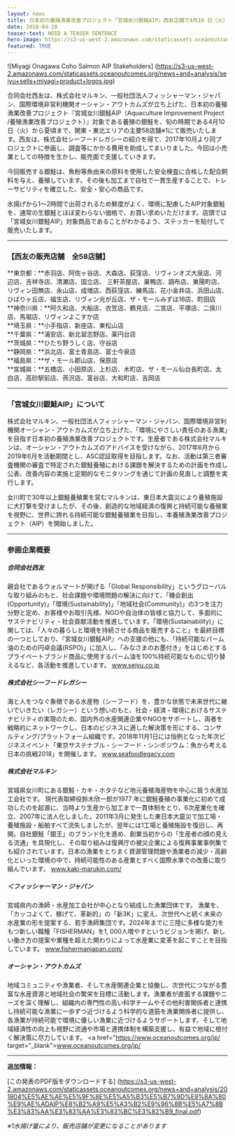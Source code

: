 ```yaml
---
layout: news
title: 日本初の養殖漁業改善プロジェクト「宮城女川銀鮭AIP」西友店舗で4月10 日（火）からAIP対象銀鮭の販売を開始
date: 2018-04-10
teaser-text: NEED A TEASER SENTENCE
hero-image: https://s3-us-west-2.amazonaws.com/staticassets.oceanoutcomes.org/hero+photos/seiyu-sells-miyagi-product-hero.jpg
featured: TRUE
---
```

![Miyagi Onagawa Coho Salmon AIP Stakeholders]
(https://s3-us-west-2.amazonaws.com/staticassets.oceanoutcomes.org/news+and+analysis/seiyu+sells+miyagi+product+logos.jpg)

合同会社西友は、株式会社マルキン、一般社団法人フィッシャーマン・ジャパン、国際環境非営利機関オーシャン・アウトカムズが立ち上げた、日本初の養殖漁業改善プロジェクト『宮城女川銀鮭AIP（Aquaculture Improvement Project /養殖漁業改善プロジェクト）』対象である養殖の銀鮭を、旬の時期である4月10日（火）から夏頃まで、関東・東北エリアの主要58店舗※1にて販売いたします。西友は、株式会社シーフードレガシーの紹介を得て、2017年10月より同プロジェクトに参画し、調査等にかかる費用を助成してまいりました。今回は小売業としての特徴を生かし、販売面で支援していきます。

今回販売する銀鮭は、魚粉等魚由来の原料を使用した安全検査に合格した配合飼料を与え、養殖しています。その後も加工まで自社で一貫生産することで、トレーサビリティを確立した、安全・安心の商品です。

水揚げから1～2時間で出荷されるため鮮度がよく、環境に配慮したAIP対象銀鮭を、通常の生銀鮭とほぼ変わらない価格で、お買い求めいただけます。店頭では「宮城女川銀鮭AIP」対象商品であることがわかるよう、ステッカーを貼付して販売いたします。

---

<h3>【西友の販売店舗　全58店舗】</h3>

**東京都：**赤羽店、阿佐ヶ谷店、大森店、荻窪店、リヴィンオズ大泉店、河辺店、吉祥寺店、清瀬店、国立店、	三軒茶屋店、巣鴨店、調布店、東陽町店、リヴィン田無店、永山店、成増店、西荻窪店、練馬店、花小金井店、浜田山店、ひばりヶ丘店、福生店、リヴィン光が丘店、ザ・モールみずほ16店、町田店   
**神奈川県：**阿久和店、大船店、衣笠店、鶴見店、二宮店、平塚店、二俣川店、馬堀店、リヴィンよこすか店  
**埼玉県：**小手指店、新座店、東松山店  
**千葉県：**浦安店、新北習志野店、薬円台店  
**茨城県：**ひたち野うしく店、守谷店  
**静岡県：**浜北店、富士青島店、富士今泉店  
**福島県：**ザ・モール郡山店、保原店  
**宮城県：**五橋店、小田原店、上杉店、木町店、ザ・モール仙台長町店、太白店、高砂駅前店、燕沢店、富谷店、大和町店、吉岡店  

---

<h3>「宮城女川銀鮭AIP」について</h3>

株式会社マルキン、一般社団法人フィッシャーマン・ジャパン、国際環境非営利機関オーシャン・アウトカムズが立ち上げた、「環境にやさしい責任のある漁業」を目指す日本初の養殖漁業改善プロジェクトです。生産者である株式会社マルキンは、オーシャン・アウトカムズのアドバイスを受けながら、2017年6月から2019年6月を活動期間とし、ASC認証取得を目指します。なお、活動は第三者審査機関の審査で特定された銀鮭養殖における課題を解決するための計画を作成し公表、改善内容の実施と定期的なモニタリングを通じて計画の見直しと調整を実行します。

女川町で30年以上銀鮭養殖業を営むマルキンは、東日本大震災により養殖施設に大打撃を受けましたが、その後、創造的な地域経済の復興と持続可能な養殖業を視野に、世界に誇れる持続可能な銀鮭養殖業を目指し、本養殖漁業改善プロジェクト（AIP）を開始しました。
 
---

<h3>参画企業概要</h3>

<h5>合同会社西友</h5>
 
親会社であるウォルマートが掲げる「Global Responsibility」というグローバルな取り組みのもと、社会課題や環境問題の解決に向けて、「機会創出(Opportunity)」「環境(Sustainability)」「地域社会(Community)」の3つを注力分野と定め、お客様やお取引先様、NGOや自治体の皆様と協力して、多面的にサステナビリティ・社会貢献活動を推進しています。「環境(Sustainability)」に関しては、「人々の暮らしと環境を持続させる商品を販売すること」を最終目標の一つとしており、『宮城女川銀鮭AIP』への支援の他にも、「持続可能なパーム油のための円卓会議(RSPO)」に加入し、「みなさまのお墨付き」をはじめとするプライベートブランド商品に使用するパーム油を100%持続可能なものに切り替えるなど、各活動を推進しています。 <a href="https://www.seiyu.co.jp" target="_blank">www.seiyu.co.jp</a>

<h5>株式会社シーフードレガシー</h5>
 
海と人をつなぐ象徴である水産物（シーフード）を、豊かな状態で未来世代に継いでいきたい（レガシー）という想いのもと、社会・経済・環境におけるサステナビリティの実現のため、国内外の水産関連企業やNGOをサポートし、両者を戦略的にネットワークし、日本のビジネスに適した解決策を形にする、コンサルティング/プラットフォーム組織です。2018年11月1日には恒例となった年次ビジネスイベント「東京サステナブル・シーフード・シンポジウム：魚から考える日本の挑戦2018」を開催します。 <a href="https://www.seafoodlegacy.com" target="_blank">www.seafoodlegacy.com</a>

<h5>株式会社マルキン</h5>
 
宮城県女川町にある銀鮭・カキ・ホタテなど地元養殖海産物を中心に扱う水産加工会社です。 現代表取締役鈴木欣一郎が1977 年に銀鮭養殖の事業化に初めて成功したのを起源に、当時より生産から加工まで一貫体制をとり、6次産業化を確立、2007年に法人化しました。2011年3月に発生した東日本大震災で加工場・養殖施設・船舶すべて流失しましたが、翌年には1工場と養殖施設を復旧し、再開。自社銀鮭「銀王」のブランド化を進め、創業当初からの「生産者の顔の見える流通」を具現化し、その取り組みは復興庁の被災企業による復興事業事例集でも紹介されています。日本の漁業をとりまく資源管理問題や漁業者の減少・高齢化といった環境の中で、持続可能性のある産業とすべく国際水準での改善に取り組んでいます。 <a href="https://www.kaki-marukin.com/" target="_blank">www.kaki-marukin.com/</a>

<h5>＜フィッシャーマン・ジャパン</h5>
 
宮城県内の漁師・水産加工会社が中心となり結成した漁業団体です。 漁業を、「カッコよくて、稼げて、革新的」の「新3K」に変え、次世代へと続く未来の水産業の形を提案する、若手漁師集団です。2024年までに三陸に多様な能力をもつ新しい職種「FISHERMAN」を1, 000人増やすというビジョンを掲げ、新しい働き方の提案や業種を超えた関わりによって水産業に変革を起こすことを目指しています。 <a href="https://www.fishermanjapan.com/" target="_blank">www.fishermanjapan.com/</a>

<h5>オーシャン・アウトカムズ</h5>
 
地域コミュニティや漁業者、そして水産関連企業と協働し、次世代につながる豊富な水産資源と地域社会の繁栄を目標に活動します。漁業者が直面する課題やニーズを深く理解し、組織内の専門性の高い科学チームやその他利害関係者と連携し持続可能な漁業に一歩ずつ近づけるよう科学的な道筋を漁業関係者に提供し、各漁業が持続可能で環境に優しい漁業に近づけるようサポートします。そして地域経済性の向上も視野に流通や市場と連携体制を構築支援し、有益で地域に根付く解決策に尽力しています。 <a href="https://www.oceanoutcomes.org/jp/ target="_blank">www.oceanoutcomes.org/jp/</a>

----

**追加情報：**

[この発表のPDF版をダウンロードする] (https://s3-us-west-2.amazonaws.com/staticassets.oceanoutcomes.org/news+and+analysis/201804%E5%AE%AE%E5%9F%8E%E5%A5%B3%E5%B7%9D%E9%8A%80%E9%AE%ADAIP%E8%B2%A9%E5%A3%B2%E9%96%8B%E5%A7%8B%E3%83%AA%E3%83%AA%E3%83%BC%E3%82%B9_final.pdf)

*※1水揚げ量により、販売店舗が変更になることがあります*
